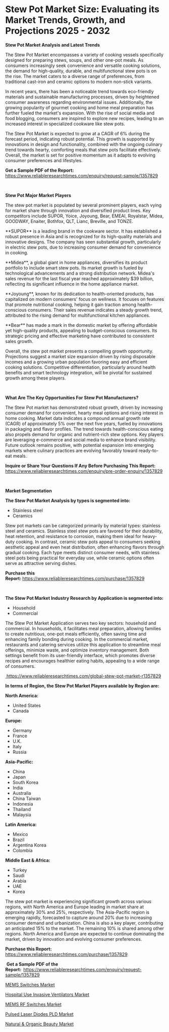 <p><h1>Stew Pot Market Size: Evaluating its Market Trends, Growth, and Projections 2025 - 2032</h1></p><p><strong>Stew Pot Market Analysis and Latest Trends</strong></p>
<p><p>The Stew Pot Market encompasses a variety of cooking vessels specifically designed for preparing stews, soups, and other one-pot meals. As consumers increasingly seek convenience and versatile cooking solutions, the demand for high-quality, durable, and multifunctional stew pots is on the rise. The market caters to a diverse range of preferences, from traditional cast-iron and ceramic options to modern non-stick variants.</p><p>In recent years, there has been a noticeable trend towards eco-friendly materials and sustainable manufacturing processes, driven by heightened consumer awareness regarding environmental issues. Additionally, the growing popularity of gourmet cooking and home meal preparation has further fueled the market's expansion. With the rise of social media and food blogging, consumers are inspired to explore new recipes, leading to an increased interest in specialized cookware like stew pots.</p><p>The Stew Pot Market is expected to grow at a CAGR of 6% during the forecast period, indicating robust potential. This growth is supported by innovations in design and functionality, combined with the ongoing culinary trend towards hearty, comforting meals that stew pots facilitate effectively. Overall, the market is set for positive momentum as it adapts to evolving consumer preferences and lifestyles.</p></p>
<p><strong>Get a Sample PDF of the Report:&nbsp;</strong> <a href="https://www.reliableresearchtimes.com/enquiry/request-sample/1357829?utm_campaign=2175&utm_medium=2&utm_source=Github&utm_content=ia&utm_term=05022025&utm_id=stew-pot">https://www.reliableresearchtimes.com/enquiry/request-sample/1357829</a></p>
<p>&nbsp;</p>
<p><strong>Stew Pot Major Market Players</strong></p>
<p><p>The stew pot market is populated by several prominent players, each vying for market share through innovation and diversified product lines. Key competitors include SUPOR, Yoice, Joyoung, Bear, EMEAI, Royalstar, Midea, GOODWAY, Enaiter, Bothfox, QLT, Lianc, Breville, and TONZE.</p><p>**SUPOR** is a leading brand in the cookware sector. It has established a robust presence in Asia and is recognized for its high-quality materials and innovative designs. The company has seen substantial growth, particularly in electric stew pots, due to increasing consumer demand for convenience in cooking. </p><p>**Midea**, a global giant in home appliances, diversifies its product portfolio to include smart stew pots. Its market growth is fueled by technological advancements and a strong distribution network. Midea's sales revenue for the last fiscal year reached approximately $39 billion, reflecting its significant influence in the home appliance market.</p><p>**Joyoung**, known for its dedication to health-oriented products, has capitalized on modern consumers' focus on wellness. It focuses on features that promote nutritional cooking, helping it gain traction among health-conscious consumers. Their sales revenue indicates a steady growth trend, attributed to the rising demand for multifunctional kitchen appliances.</p><p>**Bear** has made a mark in the domestic market by offering affordable yet high-quality products, appealing to budget-conscious consumers. Its strategic pricing and effective marketing have contributed to consistent sales growth.</p><p>Overall, the stew pot market presents a compelling growth opportunity. Projections suggest a market size expansion driven by rising disposable incomes and a growing urban population favoring easy and efficient cooking solutions. Competitive differentiation, particularly around health benefits and smart technology integration, will be pivotal for sustained growth among these players.</p></p>
<p>&nbsp;</p>
<p><strong>What Are The Key Opportunities For Stew Pot Manufacturers?</strong></p>
<p><p>The Stew Pot market has demonstrated robust growth, driven by increasing consumer demand for convenient, hearty meal options and rising interest in home cooking. Market data indicates a compound annual growth rate (CAGR) of approximately 5% over the next five years, fueled by innovations in packaging and flavor profiles. The trend towards health-conscious eating also propels demand for organic and nutrient-rich stew options. Key players are leveraging e-commerce and social media to enhance brand visibility. Future outlook remains positive, with potential expansion into emerging markets where culinary practices are evolving favorably toward ready-to-eat meals.</p></p>
<p><strong>Inquire or Share Your Questions If Any Before Purchasing This Report:</strong> <a href="https://www.reliableresearchtimes.com/enquiry/pre-order-enquiry/1357829?utm_campaign=2175&utm_medium=2&utm_source=Github&utm_content=ia&utm_term=05022025&utm_id=stew-pot">https://www.reliableresearchtimes.com/enquiry/pre-order-enquiry/1357829</a></p>
<p>&nbsp;</p>
<p><strong>Market Segmentation</strong></p>
<p><strong>The Stew Pot Market Analysis by types is segmented into:</strong></p>
<p><ul><li>Stainless steel</li><li>Ceramics</li></ul></p>
<p><p>Stew pot markets can be categorized primarily by material types: stainless steel and ceramics. Stainless steel stew pots are favored for their durability, heat retention, and resistance to corrosion, making them ideal for heavy-duty cooking. In contrast, ceramic stew pots appeal to consumers seeking aesthetic appeal and even heat distribution, often enhancing flavors through gradual cooking. Each type meets distinct consumer needs, with stainless steel pots being practical for everyday use, while ceramic options often serve as attractive serving dishes.</p></p>
<p><strong>Purchase this Report:&nbsp;</strong><a href="https://www.reliableresearchtimes.com/purchase/1357829?utm_campaign=2175&utm_medium=2&utm_source=Github&utm_content=ia&utm_term=05022025&utm_id=stew-pot">https://www.reliableresearchtimes.com/purchase/1357829</a></p>
<p>&nbsp;</p>
<p><strong>The Stew Pot Market Industry Research by Application is segmented into:</strong></p>
<p><ul><li>Household</li><li>Commercial</li></ul></p>
<p><p>The Stew Pot Market Application serves two key sectors: household and commercial. In households, it facilitates meal preparation, allowing families to create nutritious, one-pot meals efficiently, often saving time and enhancing family bonding during cooking. In the commercial market, restaurants and catering services utilize this application to streamline meal offerings, minimize waste, and optimize inventory management. Both settings benefit from its user-friendly interface, which promotes diverse recipes and encourages healthier eating habits, appealing to a wide range of consumers.</p></p>
<p><a href="https://www.reliableresearchtimes.com/global-stew-pot-market-r1357829?utm_campaign=2175&utm_medium=2&utm_source=Github&utm_content=ia&utm_term=05022025&utm_id=stew-pot">&nbsp;https://www.reliableresearchtimes.com/global-stew-pot-market-r1357829</a></p>
<p><strong>In terms of Region, the Stew Pot Market Players available by Region are:</strong></p>
<p>
    <p> <strong> North America: </strong>
        <ul>
            <li>United States</li>
            <li>Canada</li>
        </ul>
        </p> 
    <p> <strong> Europe: </strong>
        <ul>
            <li>Germany</li>
            <li>France</li>
            <li>U.K.</li>
            <li>Italy</li>
            <li>Russia</li>
        </ul>
        </p> 
    <p> <strong> Asia-Pacific: </strong>
        <ul>
            <li>China</li>
            <li>Japan</li>
            <li>South Korea</li>
            <li>India</li>
            <li>Australia</li>
            <li>China Taiwan</li>
            <li>Indonesia</li>
            <li>Thailand</li>
            <li>Malaysia</li>
        </ul>
        </p> 
    <p> <strong> Latin America: </strong>
        <ul>
            <li>Mexico</li>
            <li>Brazil</li>
            <li>Argentina Korea</li>
            <li>Colombia</li>
        </ul>
        </p> 
    <p> <strong> Middle East & Africa: </strong>
        <ul>
            <li>Turkey</li>
            <li>Saudi</li>
            <li>Arabia</li>
            <li>UAE</li>
            <li>Korea</li>
        </ul>
    </p>
    </p>
<p><p>The stew pot market is experiencing significant growth across various regions, with North America and Europe leading in market share at approximately 30% and 25%, respectively. The Asia-Pacific region is emerging rapidly, forecasted to capture around 20% due to increasing consumer demand and urbanization. China is also a key player, contributing an anticipated 15% to the market. The remaining 10% is shared among other regions. North America and Europe are expected to continue dominating the market, driven by innovation and evolving consumer preferences.</p></p>
<p><strong>Purchase this Report: </strong><a href="https://www.reliableresearchtimes.com/purchase/1357829?utm_campaign=2175&utm_medium=2&utm_source=Github&utm_content=ia&utm_term=05022025&utm_id=stew-pot">https://www.reliableresearchtimes.com/purchase/1357829</a></p>
<p>&nbsp;<strong>Get a Sample PDF of the Report:&nbsp;&nbsp;</strong><a href="https://www.reliableresearchtimes.com/enquiry/request-sample/1357829?utm_campaign=2175&utm_medium=2&utm_source=Github&utm_content=ia&utm_term=05022025&utm_id=stew-pot">https://www.reliableresearchtimes.com/enquiry/request-sample/1357829</a></p>
<p><strong></strong></p>
<p><p><a href="https://www.linkedin.com/pulse/remarkable-cagr-85-research-thoroughly-analyzes-value-market-ic1pf?utm_campaign=2175&utm_medium=2&utm_source=Github&utm_content=ia&utm_term=05022025&utm_id=stew-pot">MEMS Switches Market</a></p><p><a href="https://www.linkedin.com/pulse/qualitative-quantitative-insights-hospital-use-invasive-gpvjf?utm_campaign=2175&utm_medium=2&utm_source=Github&utm_content=ia&utm_term=05022025&utm_id=stew-pot">Hospital Use Invasive Ventilators Market</a></p><p><a href="https://www.linkedin.com/pulse/mems-rf-switches-market-innovations-trends-comprehensive-qmrtf?utm_campaign=2175&utm_medium=2&utm_source=Github&utm_content=ia&utm_term=05022025&utm_id=stew-pot">MEMS RF Switches Market</a></p><p><a href="https://www.linkedin.com/pulse/pulsed-laser-diodes-pld-market-size-share-analysis-2025-2032-xegsf?utm_campaign=2175&utm_medium=2&utm_source=Github&utm_content=ia&utm_term=05022025&utm_id=stew-pot">Pulsed Laser Diodes PLD Market</a></p><p><a href="https://github.com/jerhoskinson197676/Market-Research-Report-List-1/blob/main/natural-organic-beauty-market.md?utm_campaign=2175&utm_medium=2&utm_source=Github&utm_content=ia&utm_term=05022025&utm_id=stew-pot">Natural & Organic Beauty Market</a></p></p>